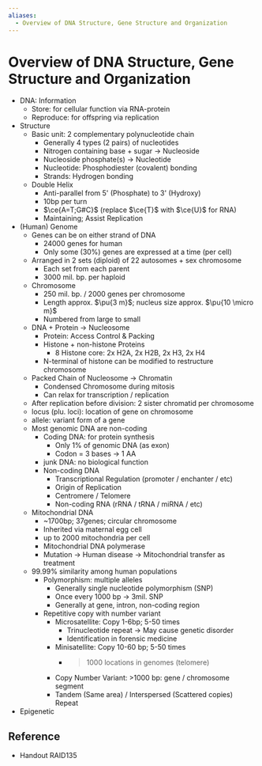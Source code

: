 ```yaml
---
aliases:
  - Overview of DNA Structure, Gene Structure and Organization
---
```


# Overview of DNA Structure, Gene Structure and Organization

- DNA: Information
	- Store: for cellular function via RNA-protein
	- Reproduce: for offspring via replication
- Structure
	- Basic unit: 2 complementary polynucleotide chain
		- Generally 4 types (2 pairs) of nucleotides
		- Nitrogen containing base + sugar → Nucleoside
		- Nucleoside phosphate(s) → Nucleotide
		- Nucleotide: Phosphodiester (covalent) bonding
		- Strands: Hydrogen bonding
	- Double Helix
		- Anti-parallel from 5' (Phosphate) to 3' (Hydroxy)
		- 10bp per turn
		- $\ce{A=T;G#C}$ (replace $\ce{T}$ with $\ce{U}$ for RNA)
		- Maintaining; Assist Replication
- (Human) Genome
	- Genes can be on either strand of DNA
		- 24000 genes for human
		- Only some (30%) genes are expressed at a time (per cell)
	- Arranged in 2 sets (diploid) of 22 autosomes + sex chromosome
		- Each set from each parent
		- 3000 mil. bp. per haploid
	- Chromosome
		- 250 mil. bp. / 2000 genes per chromosome
		- Length approx. $\pu{3 m}$; nucleus size approx. $\pu{10 \micro m}$
		- Numbered from large to small
	- DNA + Protein → Nucleosome
		- Protein: Access Control & Packing
		- Histone + non-histone Proteins
			- 8 Histone core: 2x H2A, 2x H2B, 2x H3, 2x H4
		- N-terminal of histone can be modified to restructure chromosome
	- Packed Chain of Nucleosome → Chromatin
		- Condensed Chromosome during mitosis
		- Can relax for transcription / replication
	- After replication before division: 2 sister chromatid per chromosome
	- locus (plu. loci): location of gene on chromosome
	- allele: variant form of a gene
	- Most genomic DNA are non-coding
		- Coding DNA: for protein synthesis
			- Only 1% of genomic DNA (as exon)
			- Codon = 3 bases → 1 AA
		- junk DNA: no biological function
		- Non-coding DNA
			- Transcriptional Regulation (promoter / enchanter / etc)
			- Origin of Replication
			- Centromere / Telomere
			- Non-coding RNA (rRNA / tRNA / miRNA / etc)
	- Mitochondrial DNA
		- ~1700bp; 37genes; circular chromosome
		- Inherited via maternal egg cell
		- up to 2000 mitochondria per cell
		- Mitochondrial DNA polymerase
		- Mutation → Human disease → Mitochondrial transfer as treatment
	- 99.99% similarity among human populations
		- Polymorphism: multiple alleles
			- Generally single nucleotide polymorphism (SNP)
			- Once every 1000 bp → 3mil. SNP
			- Generally at gene, intron, non-coding region
		- Repetitive copy with number variant
			- Microsatellite: Copy 1-6bp; 5-50 times
				- Trinucleotide repeat → May cause genetic disorder
				- Identification in forensic medicine
			- Minisatellite: Copy 10-60 bp; 5-50 times
				- > 1000 locations in genomes (telomere)
			- Copy Number Variant: >1000 bp: gene / chromosome segment
			- Tandem (Same area) / Interspersed (Scattered copies) Repeat
- Epigenetic

## Reference

- Handout RAID135
